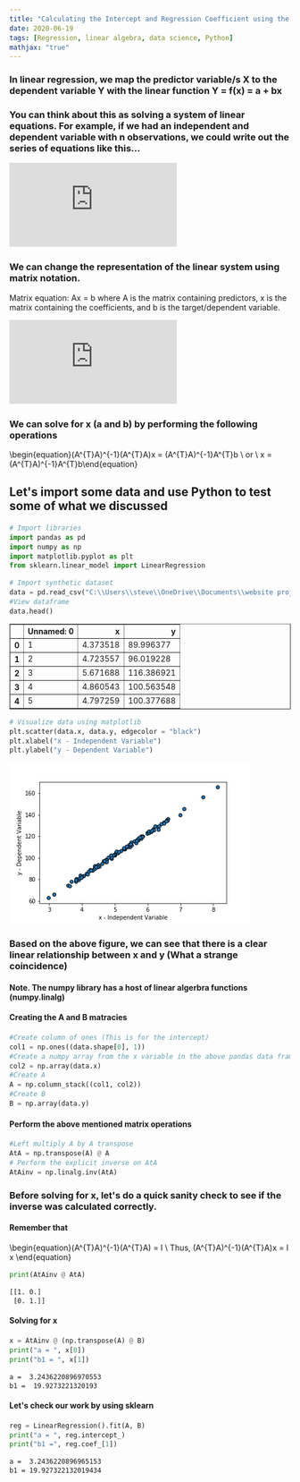 ```yaml
---
title: "Calculating the Intercept and Regression Coefficient using the Matrix Inverse in Python"
date: 2020-06-19
tags: [Regression, linear algebra, data science, Python]
mathjax: "true"
---
```


### In linear regression, we map the predictor variable/s X to the dependent variable Y with the linear function Y = f(x) = a + bx

### You can think about this as solving a system of linear equations. For example, if we had an independent and dependent variable with n observations, we could write out the series of equations like this...

![first equation](https://latex.codecogs.com/gif.latex?%5CLARGE%20%5Cbegin%7Balign*%7D%20y_%7B1%7D%20%3D%20a%20&plus;%20b_%7B1%7Dx_%7B1%7D%20%5C%5C%20y_%7B2%7D%20%3D%20a%20&plus;%20b_%7B1%7Dx_%7B2%7D%20%5C%5C%20..............%20%5C%5C%20y_%7Bn-1%7D%20%3D%20a%20&plus;%20b_%7B1%7Dx_%7Bn-1%7D%5C%5C%20y_%7Bn%7D%20%3D%20a%20&plus;%20b_%7B1%7Dx_%7Bn%7D%20%5Cend%7Balign*%7D)

### We can change the representation of the linear system using matrix notation. 
Matrix equation: Ax = b where A is the matrix containing predictors, x is the matrix containing the coefficients, and b is the target/dependent variable.

![second equation](https://latex.codecogs.com/gif.latex?%5CLARGE%20%5Cbegin%7Bequation%7D%20%5Cbegin%7Bbmatrix%7D%201%20%26%20x_%7B1%7D%20%5C%5C%201%20%26%20x_%7B2%7D%20%5C%5C%20...%20%26%20...%20%5C%5C%201%20%26%20x_%7Bn-1%7D%5C%5C%201%20%26%20x_%7Bn%7D%20%5Cend%7Bbmatrix%7D%20%5Cbegin%7Bbmatrix%7D%20a%5C%5C%20b_%7B1%7D%20%5Cend%7Bbmatrix%7D%20%3D%20%5Cbegin%7Bbmatrix%7D%20y_%7B1%7D%20%5C%5C%20y_%7B2%7D%20%5C%5C%20...%20%5C%5C%20y_%7Bn-1%7D%20%5C%5C%20y_%7Bn%7D%20%5Cend%7Bbmatrix%7D%20%5Cend%7Bequation%7D)

### We can solve for x (a and b) by performing the following operations
\begin{equation}(A^{T}A)^{-1}(A^{T}A)x = (A^{T}A)^{-1}A^{T}b \ or \ x = (A^{T}A)^{-1}A^{T}b\end{equation}


## Let's import some data and use Python to test some of what we discussed 


```python
# Import libraries
import pandas as pd 
import numpy as np
import matplotlib.pyplot as plt
from sklearn.linear_model import LinearRegression
```


```python
# Import synthetic dataset 
data = pd.read_csv("C:\\Users\\steve\\OneDrive\\Documents\\website projects\\statistics\\synthetic data\\simple_regression.csv")
#View dataframe
data.head()
```




<div>
<style scoped>
    .dataframe tbody tr th:only-of-type {
        vertical-align: middle;
    }

    .dataframe tbody tr th {
        vertical-align: top;
    }

    .dataframe thead th {
        text-align: right;
    }
</style>
<table border="1" class="dataframe">
  <thead>
    <tr style="text-align: right;">
      <th></th>
      <th>Unnamed: 0</th>
      <th>x</th>
      <th>y</th>
    </tr>
  </thead>
  <tbody>
    <tr>
      <th>0</th>
      <td>1</td>
      <td>4.373518</td>
      <td>89.996377</td>
    </tr>
    <tr>
      <th>1</th>
      <td>2</td>
      <td>4.723557</td>
      <td>96.019228</td>
    </tr>
    <tr>
      <th>2</th>
      <td>3</td>
      <td>5.671688</td>
      <td>116.386921</td>
    </tr>
    <tr>
      <th>3</th>
      <td>4</td>
      <td>4.860543</td>
      <td>100.563548</td>
    </tr>
    <tr>
      <th>4</th>
      <td>5</td>
      <td>4.797259</td>
      <td>100.377688</td>
    </tr>
  </tbody>
</table>
</div>




```python
# Visualize data using matplotlib
plt.scatter(data.x, data.y, edgecolor = "black")
plt.xlabel("x - Independent Variable")
plt.ylabel("y - Dependent Variable")
```

![output](/images/regression/xvy_2.png)


### Based on the above figure, we can see that there is a clear linear relationship between x and y (What a strange coincidence)

#### Note. The numpy library has a host of linear algerbra functions (numpy.linalg)

#### Creating the A and B matracies


```python
#Create column of ones (This is for the intercept)
col1 = np.ones((data.shape[0], 1)) 
#Create a numpy array from the x variable in the above pandas data frame
col2 = np.array(data.x)
#Create A
A = np.column_stack((col1, col2))
#Create B
B = np.array(data.y)
```

#### Perform the above mentioned matrix operations


```python
#Left multiply A by A transpose
AtA = np.transpose(A) @ A
# Perform the explicit inverse on AtA
AtAinv = np.linalg.inv(AtA)
```

### Before solving for x, let's do a quick sanity check to see if the inverse was calculated correctly.
#### Remember that 
\begin{equation}(A^{T}A)^{-1}(A^{T}A) = I \ Thus,
(A^{T}A)^{-1}(A^{T}A)x = I x \end{equation}


```python
print(AtAinv @ AtA)
```

    [[1. 0.]
     [0. 1.]]
    

#### Solving for x


```python
x = AtAinv @ (np.transpose(A) @ B)
print("a = ", x[0])
print("b1 = ", x[1])
```

    a =  3.2436220896970553
    b1 =  19.9273221320193
    

#### Let's check our work by using sklearn


```python
reg = LinearRegression().fit(A, B)
print("a = ", reg.intercept_)
print("b1 =", reg.coef_[1])
```

    a =  3.2436220896965153
    b1 = 19.927322132019434
    
